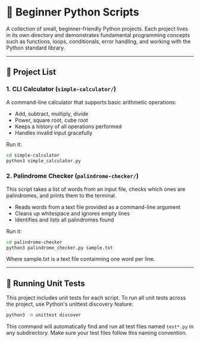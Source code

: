 # 🐍 Beginner Python Scripts

A collection of small, beginner-friendly Python projects. Each project lives in its own directory and demonstrates fundamental programming concepts such as functions, loops, conditionals, error handling, and working with the Python standard library.

---

## 📂 Project List

### 1. CLI Calculator (`simple-calculator/`)

A command-line calculator that supports basic arithmetic operations:

- Add, subtract, multiply, divide
- Power, square root, cube root
- Keeps a history of all operations performed
- Handles invalid input gracefully

Run it:

```bash
cd simple-calculator
python3 simple_calculator.py
```

### 2. Palindrome Checker (`palindrome-checker/`)

This script takes a list of words from an input file, checks which ones are palindromes, and prints them to the terminal.

- Reads words from a text file provided as a command-line argument
- Cleans up whitespace and ignores empty lines
- Identifies and lists all palindromes found

Run it:

```bash
cd palindrome-checker
python3 palindrome_checker.py sample.txt
```

Where sample.txt is a text file containning one word per line.

---

## 🧪 Running Unit Tests

This project includes unit tests for each script. To run all unit tests across the project, use Python's unittest discovery feature:

```bash
python3 -m unittest discover
```

This command will automatically find and run all test files named `test*.py` in any subdirectory. Make sure your test files follow this naming convention.
